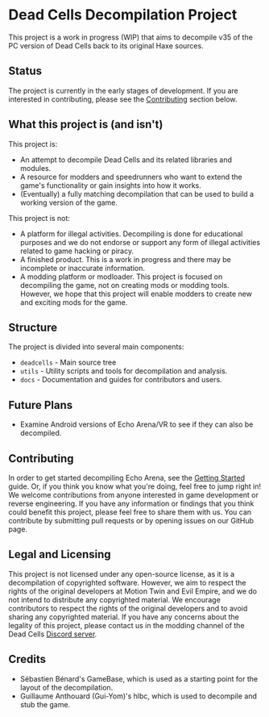 # Dead Cells Decompilation Project

This project is a work in progress (WIP) that aims to decompile v35 of the PC version of Dead Cells back to its original Haxe sources.

## Status

The project is currently in the early stages of development. If you are interested in contributing, please see the [Contributing](#contributing) section below.

## What this project is (and isn't)

This project is:

- An attempt to decompile Dead Cells and its related libraries and modules.
- A resource for modders and speedrunners who want to extend the game's functionality or gain insights into how it works.
- (Eventually) a fully matching decompilation that can be used to build a working version of the game.

This project is not:

- A platform for illegal activities. Decompiling is done for educational purposes and we do not endorse or support any form of illegal activities related to game hacking or piracy.
- A finished product. This is a work in progress and there may be incomplete or inaccurate information.
- A modding platform or modloader. This project is focused on decompiling the game, not on creating mods or modding tools. However, we hope that this project will enable modders to create new and exciting mods for the game.

## Structure

The project is divided into several main components:

- `deadcells` - Main source tree
- `utils` - Utility scripts and tools for decompilation and analysis.
- `docs` - Documentation and guides for contributors and users.

## Future Plans

- Examine Android versions of Echo Arena/VR to see if they can also be decompiled.

## Contributing

In order to get started decompiling Echo Arena, see the [Getting Started](docs/gettingstarted.md) guide. Or, if you think you know what you're doing, feel free to jump right in! We welcome contributions from anyone interested in game development or reverse engineering. If you have any information or findings that you think could benefit this project, please feel free to share them with us. You can contribute by submitting pull requests or by opening issues on our GitHub page.

## Legal and Licensing

This project is not licensed under any open-source license, as it is a decompilation of copyrighted software. However, we aim to respect the rights of the original developers at Motion Twin and Evil Empire, and we do not intend to distribute any copyrighted material. We encourage contributors to respect the rights of the original developers and to avoid sharing any copyrighted material. If you have any concerns about the legality of this project, please contact us in the modding channel of the Dead Cells [Discord server](https://discord.gg/deadcells).

## Credits

- Sébastien Bénard's GameBase, which is used as a starting point for the layout of the decompilation.
- Guillaume Anthouard (Gui-Yom)'s hlbc, which is used to decompile and stub the game.

<!-- TODO: links to credits -->